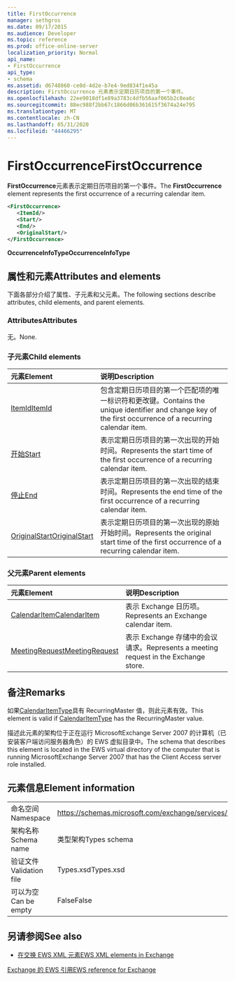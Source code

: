 ```yaml
---
title: FirstOccurrence
manager: sethgros
ms.date: 09/17/2015
ms.audience: Developer
ms.topic: reference
ms.prod: office-online-server
localization_priority: Normal
api_name:
- FirstOccurrence
api_type:
- schema
ms.assetid: d6748860-ce0d-4d2e-b7e4-9ed834f1e45a
description: FirstOccurrence 元素表示定期日历项目的第一个事件。
ms.openlocfilehash: 22ee9018df1e89a3783c4dfb56aaf065b2c8ea6c
ms.sourcegitcommit: 88ec988f2bb67c1866d06b361615f3674a24e795
ms.translationtype: MT
ms.contentlocale: zh-CN
ms.lasthandoff: 05/31/2020
ms.locfileid: "44466295"
---
```

# <a name="firstoccurrence"></a><span data-ttu-id="caa26-103">FirstOccurrence</span><span class="sxs-lookup"><span data-stu-id="caa26-103">FirstOccurrence</span></span>

<span data-ttu-id="caa26-104">**FirstOccurrence**元素表示定期日历项目的第一个事件。</span><span class="sxs-lookup"><span data-stu-id="caa26-104">The **FirstOccurrence** element represents the first occurrence of a recurring calendar item.</span></span> 
  
```xml
<FirstOccurrence>
   <ItemId/>
   <Start/>
   <End/>
   <OriginalStart/>
</FirstOccurrence>
```

 <span data-ttu-id="caa26-105">**OccurrenceInfoType**</span><span class="sxs-lookup"><span data-stu-id="caa26-105">**OccurrenceInfoType**</span></span>
## <a name="attributes-and-elements"></a><span data-ttu-id="caa26-106">属性和元素</span><span class="sxs-lookup"><span data-stu-id="caa26-106">Attributes and elements</span></span>

<span data-ttu-id="caa26-107">下面各部分介绍了属性、子元素和父元素。</span><span class="sxs-lookup"><span data-stu-id="caa26-107">The following sections describe attributes, child elements, and parent elements.</span></span>
  
### <a name="attributes"></a><span data-ttu-id="caa26-108">Attributes</span><span class="sxs-lookup"><span data-stu-id="caa26-108">Attributes</span></span>

<span data-ttu-id="caa26-109">无。</span><span class="sxs-lookup"><span data-stu-id="caa26-109">None.</span></span>
  
### <a name="child-elements"></a><span data-ttu-id="caa26-110">子元素</span><span class="sxs-lookup"><span data-stu-id="caa26-110">Child elements</span></span>

|<span data-ttu-id="caa26-111">**元素**</span><span class="sxs-lookup"><span data-stu-id="caa26-111">**Element**</span></span>|<span data-ttu-id="caa26-112">**说明**</span><span class="sxs-lookup"><span data-stu-id="caa26-112">**Description**</span></span>|
|:-----|:-----|
|[<span data-ttu-id="caa26-113">ItemId</span><span class="sxs-lookup"><span data-stu-id="caa26-113">ItemId</span></span>](itemid.md) <br/> |<span data-ttu-id="caa26-114">包含定期日历项目的第一个匹配项的唯一标识符和更改键。</span><span class="sxs-lookup"><span data-stu-id="caa26-114">Contains the unique identifier and change key of the first occurrence of a recurring calendar item.</span></span>  <br/> |
|[<span data-ttu-id="caa26-115">开始</span><span class="sxs-lookup"><span data-stu-id="caa26-115">Start</span></span>](start.md) <br/> |<span data-ttu-id="caa26-116">表示定期日历项目的第一次出现的开始时间。</span><span class="sxs-lookup"><span data-stu-id="caa26-116">Represents the start time of the first occurrence of a recurring calendar item.</span></span>  <br/> |
|[<span data-ttu-id="caa26-117">停止</span><span class="sxs-lookup"><span data-stu-id="caa26-117">End </span></span>](end-ex15websvcsotherref.md) <br/> |<span data-ttu-id="caa26-118">表示定期日历项目的第一次出现的结束时间。</span><span class="sxs-lookup"><span data-stu-id="caa26-118">Represents the end time of the first occurrence of a recurring calendar item.</span></span>  <br/> |
|[<span data-ttu-id="caa26-119">OriginalStart</span><span class="sxs-lookup"><span data-stu-id="caa26-119">OriginalStart</span></span>](originalstart.md) <br/> |<span data-ttu-id="caa26-120">表示定期日历项目的第一次出现的原始开始时间。</span><span class="sxs-lookup"><span data-stu-id="caa26-120">Represents the original start time of the first occurrence of a recurring calendar item.</span></span>  <br/> |
   
### <a name="parent-elements"></a><span data-ttu-id="caa26-121">父元素</span><span class="sxs-lookup"><span data-stu-id="caa26-121">Parent elements</span></span>

|<span data-ttu-id="caa26-122">**元素**</span><span class="sxs-lookup"><span data-stu-id="caa26-122">**Element**</span></span>|<span data-ttu-id="caa26-123">**说明**</span><span class="sxs-lookup"><span data-stu-id="caa26-123">**Description**</span></span>|
|:-----|:-----|
|[<span data-ttu-id="caa26-124">CalendarItem</span><span class="sxs-lookup"><span data-stu-id="caa26-124">CalendarItem</span></span>](calendaritem.md) <br/> |<span data-ttu-id="caa26-125">表示 Exchange 日历项。</span><span class="sxs-lookup"><span data-stu-id="caa26-125">Represents an Exchange calendar item.</span></span>  <br/> |
|[<span data-ttu-id="caa26-126">MeetingRequest</span><span class="sxs-lookup"><span data-stu-id="caa26-126">MeetingRequest</span></span>](meetingrequest.md) <br/> |<span data-ttu-id="caa26-127">表示 Exchange 存储中的会议请求。</span><span class="sxs-lookup"><span data-stu-id="caa26-127">Represents a meeting request in the Exchange store.</span></span>  <br/> |
   
## <a name="remarks"></a><span data-ttu-id="caa26-128">备注</span><span class="sxs-lookup"><span data-stu-id="caa26-128">Remarks</span></span>

<span data-ttu-id="caa26-129">如果[CalendarItemType](calendaritemtype.md)具有 RecurringMaster 值，则此元素有效。</span><span class="sxs-lookup"><span data-stu-id="caa26-129">This element is valid if [CalendarItemType](calendaritemtype.md) has the RecurringMaster value.</span></span> 
  
<span data-ttu-id="caa26-130">描述此元素的架构位于正在运行 MicrosoftExchange Server 2007 的计算机（已安装客户端访问服务器角色）的 EWS 虚拟目录中。</span><span class="sxs-lookup"><span data-stu-id="caa26-130">The schema that describes this element is located in the EWS virtual directory of the computer that is running MicrosoftExchange Server 2007 that has the Client Access server role installed.</span></span>
  
## <a name="element-information"></a><span data-ttu-id="caa26-131">元素信息</span><span class="sxs-lookup"><span data-stu-id="caa26-131">Element information</span></span>

|||
|:-----|:-----|
|<span data-ttu-id="caa26-132">命名空间</span><span class="sxs-lookup"><span data-stu-id="caa26-132">Namespace</span></span>  <br/> |https://schemas.microsoft.com/exchange/services/2006/types  <br/> |
|<span data-ttu-id="caa26-133">架构名称</span><span class="sxs-lookup"><span data-stu-id="caa26-133">Schema name</span></span>  <br/> |<span data-ttu-id="caa26-134">类型架构</span><span class="sxs-lookup"><span data-stu-id="caa26-134">Types schema</span></span>  <br/> |
|<span data-ttu-id="caa26-135">验证文件</span><span class="sxs-lookup"><span data-stu-id="caa26-135">Validation file</span></span>  <br/> |<span data-ttu-id="caa26-136">Types.xsd</span><span class="sxs-lookup"><span data-stu-id="caa26-136">Types.xsd</span></span>  <br/> |
|<span data-ttu-id="caa26-137">可以为空</span><span class="sxs-lookup"><span data-stu-id="caa26-137">Can be empty</span></span>  <br/> |<span data-ttu-id="caa26-138">False</span><span class="sxs-lookup"><span data-stu-id="caa26-138">False</span></span>  <br/> |
   
## <a name="see-also"></a><span data-ttu-id="caa26-139">另请参阅</span><span class="sxs-lookup"><span data-stu-id="caa26-139">See also</span></span>



- [<span data-ttu-id="caa26-140">在交换 EWS XML 元素</span><span class="sxs-lookup"><span data-stu-id="caa26-140">EWS XML elements in Exchange</span></span>](ews-xml-elements-in-exchange.md)
  
[<span data-ttu-id="caa26-141">Exchange 的 EWS 引用</span><span class="sxs-lookup"><span data-stu-id="caa26-141">EWS reference for Exchange</span></span>](ews-reference-for-exchange.md)

